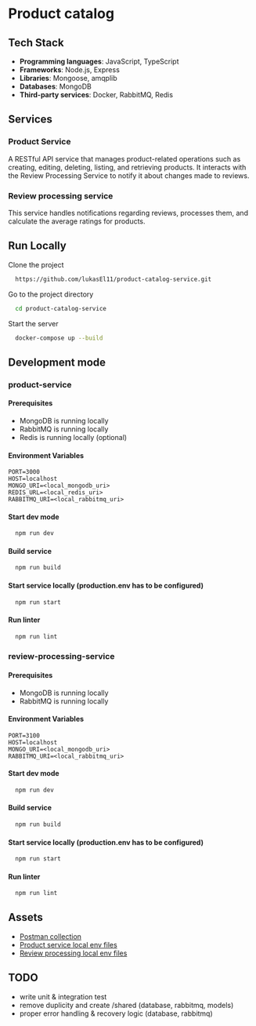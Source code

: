 # Product catalog

## Tech Stack

- **Programming languages**: JavaScript, TypeScript
- **Frameworks**: Node.js, Express
- **Libraries**: Mongoose, amqplib
- **Databases**: MongoDB
- **Third-party services**: Docker, RabbitMQ, Redis

## Services

### Product Service

A RESTful API service that manages product-related operations such as creating, editing, deleting, listing, and retrieving products. It interacts with the Review Processing Service to notify it about changes made to reviews.

### Review processing service

This service handles notifications regarding reviews, processes them, and calculate the average ratings for products.

## Run Locally

Clone the project

```bash
  https://github.com/lukasEl11/product-catalog-service.git
```

Go to the project directory

```bash
  cd product-catalog-service
```

Start the server

```bash
  docker-compose up --build
```

## Development mode

### product-service

#### Prerequisites

- MongoDB is running locally
- RabbitMQ is running locally
- Redis is running locally (optional)

#### Environment Variables

`PORT=3000`  
`HOST=localhost`  
`MONGO_URI=<local_mongodb_uri>`  
`REDIS_URL=<local_redis_uri>`  
`RABBITMQ_URI=<local_rabbitmq_uri>`

#### Start dev mode

```bash
  npm run dev
```

#### Build service

```bash
  npm run build
```

#### Start service locally (production.env has to be configured)

```bash
  npm run start
```

#### Run linter

```bash
  npm run lint
```

### review-processing-service

#### Prerequisites

- MongoDB is running locally
- RabbitMQ is running locally

#### Environment Variables

`PORT=3100`  
`HOST=localhost`  
`MONGO_URI=<local_mongodb_uri>`  
`RABBITMQ_URI=<local_rabbitmq_uri>`

#### Start dev mode

```bash
  npm run dev
```

#### Build service

```bash
  npm run build
```

#### Start service locally (production.env has to be configured)

```bash
  npm run start
```

#### Run linter

```bash
  npm run lint
```

## Assets

- [Postman collection](https://github.com/lukasEl11/product-catalog-service/assets/postman_collection.json)
- [Product service local env files](https://github.com/lukasEl11/product-catalog-service/product-service/env)
- [Review processing local env files](https://github.com/lukasEl11/product-catalog-service/review-processing-service/env)

## TODO

- write unit & integration test
- remove duplicity and create /shared (database, rabbitmq, models)
- proper error handling & recovery logic (database, rabbitmq)
